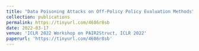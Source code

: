 ```yaml
---
title: "Data Poisoning Attacks on Off-Policy Policy Evaluation Methods"
collection: publications
permalink: https://tinyurl.com/4686r8sb
date: 2022-03-17
venue: 'ICLR 2022 Workshop on PAIR2Struct, ICLR 2022'
paperurl: 'https://tinyurl.com/4686r8sb'
---
```

